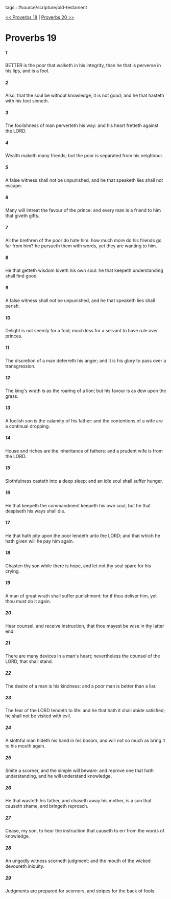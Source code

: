 tags:: #source/scripture/old-testament

[<< Proverbs 18](/old-testament/20_Proverbs/Proverbs_18.md) | [Proverbs 20 >>](/old-testament/20_Proverbs/Proverbs_20.md)

# Proverbs 19

##### 1

BETTER is the poor that walketh in his integrity, than he that is perverse in his lips, and is a fool.

##### 2

Also, that the soul be without knowledge, it is not good; and he that hasteth with his feet sinneth.

##### 3

The foolishness of man perverteth his way: and his heart fretteth against the LORD.

##### 4

Wealth maketh many friends; but the poor is separated from his neighbour.

##### 5

A false witness shall not be unpunished, and he that speaketh lies shall not escape.

##### 6

Many will intreat the favour of the prince: and every man is a friend to him that giveth gifts.

##### 7

All the brethren of the poor do hate him: how much more do his friends go far from him? he pursueth them with words, yet they are wanting to him.

##### 8

He that getteth wisdom loveth his own soul: he that keepeth understanding shall find good.

##### 9

A false witness shall not be unpunished, and he that speaketh lies shall perish.

##### 10

Delight is not seemly for a fool; much less for a servant to have rule over princes.

##### 11

The discretion of a man deferreth his anger; and it is his glory to pass over a transgression.

##### 12

The king's wrath is as the roaring of a lion; but his favour is as dew upon the grass.

##### 13

A foolish son is the calamity of his father: and the contentions of a wife are a continual dropping.

##### 14

House and riches are the inheritance of fathers: and a prudent wife is from the LORD.

##### 15

Slothfulness casteth into a deep sleep; and an idle soul shall suffer hunger.

##### 16

He that keepeth the commandment keepeth his own soul; but he that despiseth his ways shall die.

##### 17

He that hath pity upon the poor lendeth unto the LORD; and that which he hath given will he pay him again.

##### 18

Chasten thy son while there is hope, and let not thy soul spare for his crying.

##### 19

A man of great wrath shall suffer punishment: for if thou deliver him, yet thou must do it again.

##### 20

Hear counsel, and receive instruction, that thou mayest be wise in thy latter end.

##### 21

There are many devices in a man's heart; nevertheless the counsel of the LORD, that shall stand.

##### 22

The desire of a man is his kindness: and a poor man is better than a liar.

##### 23

The fear of the LORD tendeth to life: and he that hath it shall abide satisfied; he shall not be visited with evil.

##### 24

A slothful man hideth his hand in his bosom, and will not so much as bring it to his mouth again.

##### 25

Smite a scorner, and the simple will beware: and reprove one that hath understanding, and he will understand knowledge.

##### 26

He that wasteth his father, and chaseth away his mother, is a son that causeth shame, and bringeth reproach.

##### 27

Cease, my son, to hear the instruction that causeth to err from the words of knowledge.

##### 28

An ungodly witness scorneth judgment: and the mouth of the wicked devoureth iniquity.

##### 29

Judgments are prepared for scorners, and stripes for the back of fools.
